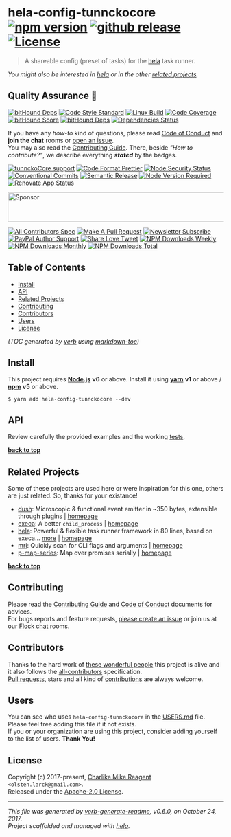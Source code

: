 # hela-config-tunnckocore [![npm version][npmv-img]][npmv-url] [![github release][github-release-img]][github-release-url] [![License][license-img]][license-url] 

> A shareable config (preset of tasks) for the [hela][] task runner.

<div id="thetop"></div>

_You might also be interested in [hela][highlighted-link] or in the other [related projects](#related-projects)._

## Quality Assurance :100:

[![bitHound Deps][bithound-code-img]][bithound-code-url] 
[![Code Style Standard][standard-img]][standard-url] 
[![Linux Build][travis-img]][travis-url] 
[![Code Coverage][codecov-img]][codecov-url] 
[![bitHound Score][bithound-score-img]][bithound-score-url] 
[![bitHound Deps][bithound-deps-img]][bithound-deps-url] 
[![Dependencies Status][dependencies-img]][dependencies-url] 

If you have any _how-to_ kind of questions, please read [Code of Conduct](./CODE_OF_CONDUCT.md) and **join the chat** rooms or [open an issue][open-issue-url].  
You may also read the [Contributing Guide](./CONTRIBUTING.md). There, beside _"How to contribute?"_, we describe everything **_stated_** by  the badges.

[![tunnckoCore support][chat-img]][chat-url] 
[![Code Format Prettier][prettier-img]][prettier-url] 
[![Node Security Status][nodesecurity-img]][nodesecurity-url] 
[![Conventional Commits][ccommits-img]][ccommits-url] 
[![Semantic Release][semantic-release-img]][semantic-release-url] 
[![Node Version Required][nodeversion-img]][nodeversion-url] 
[![Renovate App Status][renovate-img]][renovate-url]

<a target="_blank" rel="nofollow" href="https://app.codesponsor.io/link/K7yYzzA5nb2ZDR4GTKmgUdfe/tunnckoCore/hela-config-tunnckocore">
  <img alt="Sponsor" width="888" height="68" src="https://app.codesponsor.io/embed/K7yYzzA5nb2ZDR4GTKmgUdfe/tunnckoCore/hela-config-tunnckocore.svg" />
</a>
<p></p>

[![All Contributors Spec][all-contributors-img]](#contributors) 
[![Make A Pull Request][prs-welcome-img]][prs-welcome-url] 
[![Newsletter Subscribe][tinyletter-img]][tinyletter-url] 
[![PayPal Author Support][paypal-donate-img]][paypal-donate-url] 
[![Share Love Tweet][share-love-img]][share-love-url] 
[![NPM Downloads Weekly][downloads-weekly-img]][npmv-url] 
[![NPM Downloads Monthly][downloads-monthly-img]][npmv-url] 
[![NPM Downloads Total][downloads-total-img]][npmv-url] 

## Table of Contents
- [Install](#install)
- [API](#api)
- [Related Projects](#related-projects)
- [Contributing](#contributing)
- [Contributors](#contributors)
- [Users](#users)
- [License](#license)

_(TOC generated by [verb](https://github.com/verbose/verb) using [markdown-toc](https://github.com/jonschlinkert/markdown-toc))_

## Install

This project requires [**Node.js**][nodeversion-url] **v6** or above. Install it using [**yarn**](https://yarnpkg.com) **v1** or above / [**npm**](https://www.npmjs.com) **v5** or above.

```
$ yarn add hela-config-tunnckocore --dev
```
<!-- 
A browser usage is also possible, thanks to the [unpkg.com](https://unpkg.com) CDN and [Rollup](https://ghub.now.sh/rollup) bundler.  
See available bundles at [`https://unpkg.com/hela-config-tunnckocore/dist/browser/`](https://unpkg.com/hela-config-tunnckocore/dist/browser/).

> _**Note:** May not work in the browser if some of the [Node.js builtin modules](https://github.com/juliangruber/builtins/blob/master/builtins.json) are used here._
 -->
 
## API
Review carefully the provided examples and the working [tests](./test).

**[back to top](#thetop)**

## Related Projects
Some of these projects are used here or were inspiration for this one, others are just related. So, thanks for your existance! 
- [dush](https://www.npmjs.com/package/dush): Microscopic & functional event emitter in ~350 bytes, extensible through plugins | [homepage](https://github.com/tunnckocore/dush#readme "Microscopic & functional event emitter in ~350 bytes, extensible through plugins")
- [execa](https://www.npmjs.com/package/execa): A better `child_process` | [homepage](https://github.com/sindresorhus/execa#readme "A better `child_process`")
- [hela](https://www.npmjs.com/package/hela): Powerful & flexible task runner framework in 80 lines, based on execa… [more](https://github.com/tunnckoCore/hela#readme) | [homepage](https://github.com/tunnckoCore/hela#readme "Powerful & flexible task runner framework in 80 lines, based on execa. Supports presets, a la ESLint but for tasks & npm scripts")
- [mri](https://www.npmjs.com/package/mri): Quickly scan for CLI flags and arguments | [homepage](https://github.com/lukeed/mri#readme "Quickly scan for CLI flags and arguments")
- [p-map-series](https://www.npmjs.com/package/p-map-series): Map over promises serially | [homepage](https://github.com/sindresorhus/p-map-series#readme "Map over promises serially")

**[back to top](#thetop)**

## Contributing
Please read the [Contributing Guide](./CONTRIBUTING.md) and [Code of Conduct](./CODE_OF_CONDUCT.md) documents for advices.  
For bugs reports and feature requests, [please create an issue][open-issue-url] or join us at our [Flock chat][chat-url] rooms.
  
## Contributors
Thanks to the hard work of [these wonderful people](./CONTRIBUTORS.md) this project is alive and it also follows the [all-contributors](https://github.com/kentcdodds/all-contributors) specification.  
[Pull requests](./CONTRIBUTING.md#opening-a-pull-request), stars and all kind of [contributions](https://opensource.guide/how-to-contribute/#what-it-means-to-contribute) are always welcome.

## Users
You can see who uses `hela-config-tunnckocore` in the [USERS.md](./USERS.md) file. Please feel free adding this file if it not exists.  
If you or your organization are using this project, consider adding yourself to the list of users. **Thank You!**

## License
Copyright (c) 2017-present, [Charlike Mike Reagent][author-link] `<olsten.larck@gmail.com>`.  
Released under the [Apache-2.0 License][license-url].

***

_This file was generated by [verb-generate-readme](https://github.com/verbose/verb-generate-readme), v0.6.0, on October 24, 2017._  
_Project scaffolded and managed with [hela][]._

<!-- Heading badges -->
[npmv-url]: https://www.npmjs.com/package/hela-config-tunnckocore
[npmv-img]: https://img.shields.io/npm/v/hela-config-tunnckocore.svg?label=npm%20version

[github-release-url]: https://github.com/tunnckoCore/hela-config-tunnckocore/releases/latest
[github-release-img]: https://img.shields.io/github/release/tunnckoCore/hela-config-tunnckocore.svg?label=github%20release

[license-url]: https://github.com/tunnckoCore/hela-config-tunnckocore/blob/master/LICENSE
[license-img]: https://img.shields.io/npm/l/hela-config-tunnckocore.svg
<!-- [license-img]: https://img.shields.io/badge/license-tunnckoCore_1%2E0-blue.svg -->

[downloads-monthly-img]: https://img.shields.io/npm/dm/hela-config-tunnckocore.svg

<!-- Front line badges -->
[bithound-score-url]: https://www.bithound.io/github/tunnckoCore/hela-config-tunnckocore
[bithound-score-img]: https://www.bithound.io/github/tunnckoCore/hela-config-tunnckocore/badges/score.svg

[bithound-code-url]: https://www.bithound.io/github/tunnckoCore/hela-config-tunnckocore
[bithound-code-img]: https://www.bithound.io/github/tunnckoCore/hela-config-tunnckocore/badges/code.svg

[standard-url]: https://github.com/airbnb/javascript
[standard-img]: https://img.shields.io/badge/code_style-airbnb-brightgreen.svg

[travis-url]: https://travis-ci.org/tunnckoCore/hela-config-tunnckocore
[travis-img]: https://img.shields.io/travis/tunnckoCore/hela-config-tunnckocore/master.svg?label=linux

[codecov-url]: https://codecov.io/gh/tunnckoCore/hela-config-tunnckocore
[codecov-img]: https://img.shields.io/codecov/c/github/tunnckoCore/hela-config-tunnckocore/master.svg

[bithound-deps-url]: https://www.bithound.io/github/tunnckoCore/hela-config-tunnckocore/dependencies/npm
[bithound-deps-img]: https://www.bithound.io/github/tunnckoCore/hela-config-tunnckocore/badges/dependencies.svg

[dependencies-url]: https://david-dm.org/tunnckoCore/hela-config-tunnckocore
[dependencies-img]: https://img.shields.io/david/tunnckoCore/hela-config-tunnckocore.svg

<!-- Second front of badges -->
[chat-url]: https://tunnckocore.flock.com/?i=cx2xoeofjtj6eo6c
[chat-img]: https://img.shields.io/badge/chat-on_flock-brightgreen.svg

[prettier-url]: https://github.com/prettier/prettier
[prettier-img]: https://img.shields.io/badge/styled_with-prettier-f952a5.svg

[nodesecurity-url]: https://nodesecurity.io/orgs/tunnckocore/projects/e5980075-9545-47a2-b946-35ee5ba2091d/master
[nodesecurity-img]: https://nodesecurity.io/orgs/tunnckocore/projects/e5980075-9545-47a2-b946-35ee5ba2091d/badge
<!-- the original color of nsp: 
[nodesec-img]: https://img.shields.io/badge/nsp-no_known_vulns-35a9e0.svg -->

[ccommits-url]: https://conventionalcommits.org/
[ccommits-img]: https://img.shields.io/badge/conventional_commits-1.0.0-yellow.svg

[semantic-release-url]: https://github.com/semantic-release/semantic-release
[semantic-release-img]: https://img.shields.io/badge/%20%20%F0%9F%93%A6%F0%9F%9A%80-semantic--release-e10079.svg

[nodeversion-url]: https://nodejs.org/en/download
[nodeversion-img]: https://img.shields.io/node/v/hela-config-tunnckocore.svg

[renovate-url]: https://renovateapp.com
[renovate-img]: https://img.shields.io/badge/renovate-enabled-brightgreen.svg

<!-- Third badges line (After CodeSponsor ads) -->
[all-contributors-img]: https://img.shields.io/github/contributors/tunnckoCore/hela-config-tunnckocore.svg?label=all%20contributors&colorB=ffa500

[prs-welcome-img]: https://img.shields.io/badge/PRs-welcome-brightgreen.svg
[prs-welcome-url]: http://makeapullrequest.com

[tinyletter-url]: https://tinyletter.com/tunnckoCore
[tinyletter-img]: https://img.shields.io/badge/join-newsletter-9caaf8.svg

[paypal-donate-url]: https://paypal.me/tunnckoCore/10
[paypal-donate-img]: https://img.shields.io/badge/$-support-f47721.svg

[downloads-weekly-img]: https://img.shields.io/npm/dw/hela-config-tunnckocore.svg
[downloads-total-img]: https://img.shields.io/npm/dt/hela-config-tunnckocore.svg

<!-- Miscellaneous -->
[share-love-url]: https://twitter.com/intent/tweet?text=https://github.com/tunnckoCore/hela-config-tunnckocore&via=tunnckoCore
[share-love-img]: https://img.shields.io/badge/share-love-1da1f2.svg
[open-issue-url]: https://github.com/tunnckoCore/hela-config-tunnckocore/issues/new

[highlighted-link]: https://ghub.now.sh/hela
[author-link]: https://charlike.online

[hela]: https://github.com/tunnckoCore/hela